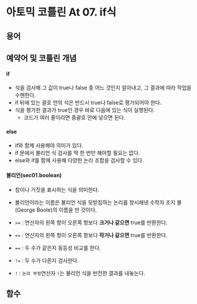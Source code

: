 # 아토믹 코틀린 At 07. if식


## 용어

#### 

## 예약어 및 코틀린 개념

#### if
- 식을 검사해 그 값이 true나 false 중 어느 것인지 알아내고, 그 결과에 따라 작업을 수핸한다.
- if 뒤에 있는 괄호 안의 식은 반드시 true나 false로 평가되어야 한다.
- 식을 평가한 결과가 true인 경우 바로 다음에 있는 식이 실행된다.
  - 코드가 여러 줄이라면 중괄호 안에 넣으면 된다.

#### else 
- if와 함께 사용해야 의미가 있다.
- if 문에서 불리언 식 검사를 딱 한 번만 해야할 필요는 없다.
- else와 if를 함께 사용해 다양한 논리 조합을 검사할 수 있다.

#### 불리언(sec01.boolean)
- 참이나 거짓을 표시하는 식을 의미한다.
- 불리언이라는 이름은 불리언 식을 뒷받침하는 논리를 창시해낸 수학자 조지 불(George Boole)의 이름을 딴 것이다.

- `>=` : 연산자의 왼쪽 항이 오른쪽 항보다 **크거나 같으면** true를 반환한다.
- `<=` : 연산자의 왼쪽 항이 오른쪽 항보다 **작거나 같으면** true를 반환한다.
- `==` : 두 수가 같은지 동등성 비교를 한다.
- `!=` : 두 수가 다른지 검사한다.
- `!` : `논리 부정`연산자 `!`는 불리언 식을 반전한 결과를 내놓는다.

## 함수

#### 




